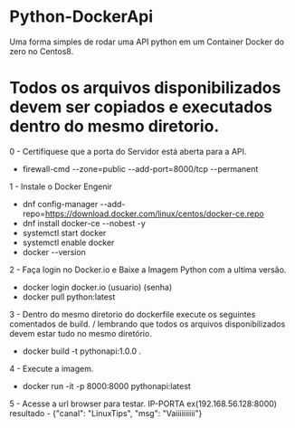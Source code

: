 # Python-DockerApi
Uma forma simples de rodar uma API python em um Container Docker do zero no Centos8.

# Todos os arquivos disponibilizados devem ser copiados e executados dentro do mesmo diretorio.

0 - Certifiquese que a porta do Servidor está aberta para a API.
- firewall-cmd --zone=public --add-port=8000/tcp --permanent


1 - Instale o Docker Engenir
- dnf config-manager --add-repo=https://download.docker.com/linux/centos/docker-ce.repo
- dnf install docker-ce --nobest -y
- systemctl start docker
- systemctl enable docker
- docker --version

2 - Faça login no Docker.io e Baixe a Imagem Python com a ultima versão.
- docker login docker.io
(usuario)
(senha)
- docker pull python:latest


3 - Dentro do mesmo diretorio do dockerfile execute os seguintes comentados de build. / lembrando que todos os arquivos disponibilizados devem estar tudo no mesmo diretório.

- docker build -t pythonapi:1.0.0 .

4 - Execute a imagem.

- docker run -it -p 8000:8000 pythonapi:latest

5 - Acesse a url browser para testar.
IP-PORTA
ex(192.168.56.128:8000)
resultado - {"canal": "LinuxTips", "msg": "Vaiiiiiiiiii"}
